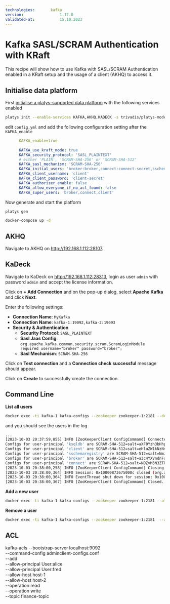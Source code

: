 ```yaml
---
technologies:       kafka
version:				1.17.0
validated-at:			15.10.2023
---
```


# Kafka SASL/SCRAM Authentication with KRaft

This recipe will show how to use Kafka with SASL/SCRAM Authentication enabled in a KRaft setup and the usage of a client (AKHQ) to access it.

## Initialise data platform

First [initialise a platys-supported data platform](../documentation/getting-started) with the following services enabled

```bash
platys init --enable-services KAFKA,AKHQ,KADECK -s trivadis/platys-modern-data-platform -w 1.17.0
```

edit `config.yml` and add the following configuration setting after the `KAFKA_enable`

```yaml
      KAFKA_enable=true
      
      KAFKA_use_kraft_mode: true
      KAFKA_security_protocol: 'SASL_PLAINTEXT'
      # either 'PLAIN', 'SCRAM-SHA-256' or 'SCRAM-SHA-512'
      KAFKA_sasl_mechanism: 'SCRAM-SHA-256'
      KAFKA_initial_users: 'broker:broker,connect:connect-secret,sschemaregistry:chemaregistry-secret,ksqldb:ksqldb-secret,client:client-secret'
      KAFKA_client_username: 'client'
      KAFKA_client_password: 'client-secret'
      KAFKA_authorizer_enable: false
      KAFKA_allow_everyone_if_no_acl_found: false
      KAFKA_super_users: 'broker,connect,client'

```

Now generate and start the platform 

```bash
platys gen

docker-compose up -d
```

## AKHQ

Navigate to AKHQ on <http://192.168.1.112:28107>.

## KaDeck

Navigate to KaDeck on <http://192.168.1.112:28313>, login as user `admin` with password `admin` and accept the license information.

Click on **+ Add Connection** and on the pop-up dialog, select **Apache Kafka** and click **Next**.

Enter the following settings:
  
  * **Connection Name**: `MyKafka`
  * **Connection Name**: `kafka-1:19092,kafka-2:19093`
  * **Security & Authentication**
  	 * **Security Protocol**: `SASL_PLAINTEXT`
  	 * **Sasl Jaas Config**: `org.apache.kafka.common.security.scram.ScramLoginModule required username="broker" password="broker";`
  	 * **Sasl Mechanism**: `SCRAM-SHA-256` 
  
Click on **Test connection** and a **Connection check successful** message should appear.

Click on **Create** to successfully create the connection.

## Command Line

**List all users**

```bash
docker exec -ti kafka-1 kafka-configs --zookeeper zookeeper-1:2181 --describe --entity-type users
```

and you should see the users in the log

```bash
...
[2023-10-03 20:37:59,855] INFO [ZooKeeperClient ConfigCommand] Connected. (kafka.zookeeper.ZooKeeperClient)
Configs for user-principal 'ksqldb' are SCRAM-SHA-512=salt=aXF0Yzh3bHhpbHlxYWx5cjZyMW9qa2kwbQ==,stored_key=lt5FvEAbOqkfYNwIloFE6h8AuSM5ZueoGIwPP7btV3rQ4r+85ftXCbybSJAxZHCaMsmJbJwCroDpPJRuxFbbNw==,server_key=5RP/+5S4Agcd+pXKw8EO7NyGrrzLceBgyuP03SxJ7kvZ+9ciE8OTD78iD850nX7/25BLvongubZzlPCWajCcdA==,iterations=4096,SCRAM-SHA-256=salt=NTBnZ3Z1aWx1dnUweHR6cXljNm9lOHE0ZQ==,stored_key=+g3occP5Pi1XM1oQjf9nP8x3lQrd6JYAmrx/TfiUn3o=,server_key=OFc7MDhPFeOm6PIRHBywL4NT6phtaPCgNl+3Tj69vv8=,iterations=4096
Configs for user-principal 'client' are SCRAM-SHA-512=salt=eHluZW1kNzNvcjg2OHluZzk2MDNqeHllaA==,stored_key=dHN31tVlvL6DC7eFabyCPdhZjc2BijFbxX4vmh7l/L/lvRHW16r7dnTGeA76jXRiBfeOLLkyUw7nh65gw+irrQ==,server_key=1y5Cev8lA8ygUsqzLmcMb73BqtI/ivl++MfonWVaC7XrJJOq50KB6es764Z4HjrUExT74b2GRMxz1u05fxIJvg==,iterations=4096,SCRAM-SHA-256=salt=MTZnam5jYTYwaWl2dGN3dmJiaHN3aTJmNjM=,stored_key=doDuhjE0Hpkq3U2INTuuHbqrXUivDIyq8Oqceck3i3k=,server_key=NCfC1b/iBx8wVZwTOXtRMUJnRlmoKrfecGmkp8/7p5Q=,iterations=4096
Configs for user-principal 'sschemaregistry' are SCRAM-SHA-512=salt=NmJ3aTlsazR3cWNudDRyZW9qMXRhY2w3eA==,stored_key=r64+7cdMZ1Z+inkDn+JtZ2aVBIg++Od/WlpvWfj2bgm80A5LOLglQ1Z86wmDTracOClXsEgPK5sNQ+6AucJjDw==,server_key=76wg9XkZLfgxQXsazC7gs7ifJjuXWm2KfsJkc1FlL11cCCioWezww1Df0nlspAzvlUqBz4M19kQ+j2aLnLwa+g==,iterations=4096,SCRAM-SHA-256=salt=czJ4bmJqbGlhdnU5aGVtdnhkeGg5cWVmbA==,stored_key=NSWGeDeoX6nqTZZWGP3klehxPbxFLHU5i2X1Ts6ozCw=,server_key=LL9tBIsJKV+dG44gDgcbQ9LUmjfZppcWp3RnnxobP7M=,iterations=4096
Configs for user-principal 'broker' are SCRAM-SHA-512=salt=a3c4YXVndnFsdDd4aWh4ODl0a2tkeXVtcg==,stored_key=bWyJdKsAhAUHuIT1qtpyYkypMZD/Oz9B7Z1qWXh6MlqEpP8jQf917h3OFtAac0fWWDx7Rekg+dNURjrYJpxyjA==,server_key=OIjLoTD/GiQdeXAEFlKCnbFs8M7L83WVk5r8V2qPSuoGTyhhwjwO2Spl+gV9l0JymWuzurNSc/ZyERPFpsqEbg==,iterations=4096,SCRAM-SHA-256=salt=MTB5bXJleWdtZ3lleXkwcmd2c3pjYTh5emY=,stored_key=PXzNiG8iJGHL5VeLUpPyHbuZdpjg5vCFW5Vfy9kAEiI=,server_key=sVnBfcdBLiUslEVwPIJt9yaMpSZvH5T5cVxSv2CkzCQ=,iterations=4096
Configs for user-principal 'connect' are SCRAM-SHA-512=salt=NDZvM3N3ZTRxdTM2d2hoMHl3NnAwY2VjOA==,stored_key=RSvEr+Dj3lVzi5AkDp07PPvQTB4eyNDCVnmSy8Q+EZuYpXROT1Mm2D5Qjm/BxkhVnlp2QyV8EBXdw3PZq27t8Q==,server_key=rr4qqSnQefOAQhEdYFKYjioiyndeqWkH8d/jbCQQ04SDzg/4pMiTY+UuOsqpBvX2nWoZ167eP6eoq6OddQQ/2g==,iterations=4096,SCRAM-SHA-256=salt=Yjc0MnR6a2drMDc1Z2k2OXh4NGZvY2Y3bA==,stored_key=TgF9/Itu8sX5EuPqjCV3OVl2Ishkubk+Bwq3JwuDX1M=,server_key=DoqYMzrksN75ZskQUpgxx3jsg1Aw9owy7zi5gathssg=,iterations=4096
[2023-10-03 20:38:00,258] INFO [ZooKeeperClient ConfigCommand] Closing. (kafka.zookeeper.ZooKeeperClient)
[2023-10-03 20:38:00,364] INFO Session: 0x10000873675000c closed (org.apache.zookeeper.ZooKeeper)
[2023-10-03 20:38:00,364] INFO EventThread shut down for session: 0x10000873675000c (org.apache.zookeeper.ClientCnxn)
[2023-10-03 20:38:00,367] INFO [ZooKeeperClient ConfigCommand] Closed. (kafka.zookeeper.ZooKeeperClient)
```

**Add a new user**

```bash
docker exec -ti kafka-1 kafka-configs --zookeeper zookeeper-1:2181 --alter --add-config 'SCRAM-SHA-256=[password=user-secret]' --entity-type users --entity-name new-user
```

**Remove a user**

```bash
docker exec -ti kafka-1 kafka-configs --zookeeper zookeeper-1:2181  --alter --delete-config 'SCRAM-SHA-256' --entity-type users --entity-name new-user
```


## ACL

kafka-acls --bootstrap-server localhost:9092 \
  --command-config adminclient-configs.conf \
  --add \
  --allow-principal User:alice \
  --allow-principal User:fred \
  --allow-host host-1 \
  --allow-host host-2 \
  --operation read \
  --operation write \
  --topic finance-topic